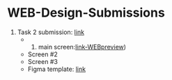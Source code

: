 # WEB-Design-Submissions
1) Task 2 submission: [link](https://github.com/JUMEX365/WEB-Design-Submissions/tree/main/Task%202%20-%20Verstka%2C%20Litvinov) 
   - 1) main screen:[link-WEBpreview]((https://rawcdn.githack.com/JUMEX365/WEB-Design-Submissions/54a0c67e83c82d910965e00b5960862f04421727/Task%202%20-%20Verstka,%20Litvinov/1)%20main%20screen/index.html//))
   - Screen #2
   - Screen #3
   - Figma template: [link](https://www.figma.com/community/file/1273571982885059508)
